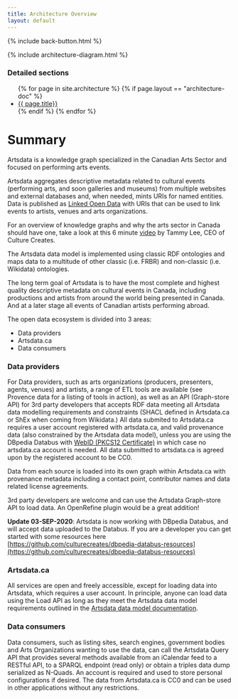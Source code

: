```yaml
---
title: Architecture Overview
layout: default
---
```

<p>{% include back-button.html %}</p>

{% include architecture-diagram.html %}

### Detailed sections
<ul>
{% for page in site.architecture %}
  {% if page.layout == "architecture-doc" %}
   <li> <a href="{{ base }}{{ page.url }}"> {{ page.title}}</a></li>
  {% endif %}
{% endfor %}
</ul>

Summary
=========
Artsdata is a knowledge graph specialized in the Canadian Arts Sector and focused on performing arts events. 

Artsdata aggregates descriptive metadata related to cultural events (performing arts, and soon galleries and museums) from multiple websites and external databases and, when needed, mints URIs for named entities. Data is published as [Linked Open Data](https://en.wikipedia.org/wiki/Linked_data) with URIs that can be used to link events to artists, venues and arts organizations.

For an overview of knowledge graphs and why the arts sector in Canada should have one, take a look at this 6 minute [video](https://youtu.be/Brqa4T0JNMk) by Tammy Lee, CEO of Culture Creates. 

The Artsdata data model is implemented using classic RDF ontologies and maps data to a multitude of other classic (i.e. FRBR) and non-classic (i.e. Wikidata) ontologies.

The long term goal of Artsdata is to have the most complete and highest quality descriptive metadata on cultural events in Canada, including productions and artists from around the world being presented in Canada. And at a later stage all events of Canadian artists performing abroad.

The open data ecosystem is divided into 3 areas:
* Data providers
* Artsdata.ca
* Data consumers

### Data providers

For Data providers, such as arts organizations (producers, presenters, agents, venues) and artists, a range of ETL tools are available (see Provence data for a listing of tools in action), as well as an API (Graph-store API) for 3rd party developers that accepts RDF data meeting all Artsdata data modelling requirements and constraints (SHACL defined in Artsdata.ca or ShEx when coming from Wikidata.)  All data submited to Artsdata.ca requires a user account registered with artsdata.ca, and valid provenance data (also constrained by the Artsdata data model), unless you are using the DBpedia Databus with [WebID (PKCS12 Certificate)](https://github.com/dbpedia/webid#why-webid) in which case no artsdata.ca account is needed. All data submitted to artsdata.ca is agreed upon by the registered account to be CC0.

Data from each source is loaded into its own graph within Artsdata.ca with provenance metadata including a contact point, contributor names and data related license agreements. 

3rd party developers are welcome and can use the Artsdata Graph-store API to load data.  An OpenRefine plugin would be a great addition!

**Update 03-SEP-2020**: Artsdata is now working with DBpedia Databus, and will accept data uploaded to the Databus. If you are a developer you can get started with some resources here [https://github.com/culturecreates/dbpedia-databus-resources](https://github.com/culturecreates/dbpedia-databus-resources)


### Artsdata.ca

 All services are open and freely accessible, except for loading data into Artsdata, which requires a user account.  In principle, anyone can load data using the Load API as long as they meet the Artsdata data model requirements outlined in the [Artsdata data model documentation](https://culturecreates.github.io/artsdata-data-model).

### Data consumers

Data consumers, such as listing sites, search engines, government bodies and Arts Organizations wanting to use the data, can call the Artsdata Query API that provides several methods available from an iCalendar feed to a RESTful API, to a SPARQL endpoint (read only) or obtain a triples data dump serialized as N-Quads. An account is required and used to store personal configurations if desired. The data from Artsdata.ca is CC0 and can be used in other applications without any restrictions.


